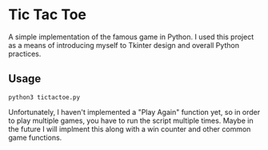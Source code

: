 # Tic Tac Toe
A simple implementation of the famous game in Python.  I used this project as a means of introducing myself to Tkinter design and overall Python practices.

## Usage
`python3 tictactoe.py`  

Unfortunately, I haven't implemented a "Play Again" function yet, so in order to play multiple games, you have to run the script multiple times.  Maybe in the future I will implment this along with a win counter and other common game functions.
